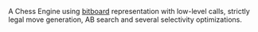 A Chess Engine using [bitboard](https://www.chessprogramming.org/Bitboards) representation with low-level calls, strictly legal move generation, AB search and several selectivity optimizations.

